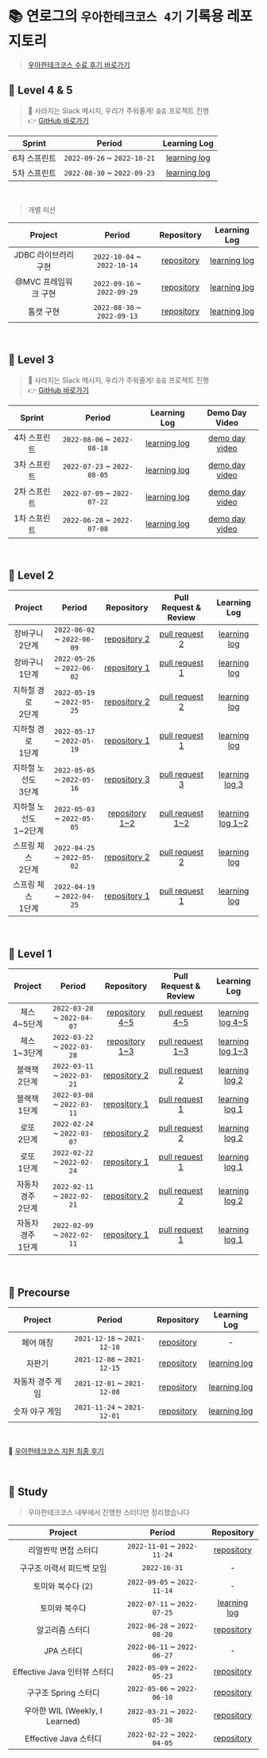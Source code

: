 # 📚 연로그의 `우아한테크코스 4기` 기록용 레포지토리

> [우아한테크코스 수료 후기 바로가기](https://yeonyeon.tistory.com/290)

## 📘 Level 4 & 5

> 🐹 사라지는 Slack 메시지, 우리가 주워줄게! `줍줍` 프로젝트 진행  
> 👉 [GitHub 바로가기](https://github.com/woowacourse-teams/2022-pickpick)

| Sprint | Period | Learning Log |
|:-----:|:-----:|:---:|
|6차 스프린트|`2022-09-26` ~ `2022-10-21`|[learning log](https://yeonyeon.tistory.com/282)|
|5차 스프린트|`2022-08-30` ~ `2022-09-23`|[learning log](https://yeonyeon.tistory.com/274)|

<br/>

> 개별 미션

| Project | Period | Repository | Learning Log |
|:-----:|:-----:|:---:|:---:|
|JDBC 라이브러리 구현|`2022-10-04` ~ `2022-10-14`|[repository](https://github.com/yeon-06/jwp-dashboard-jdbc)|[learning log](https://yeonyeon.tistory.com/287)|
|@MVC 프레임워크 구현|`2022-09-16` ~ `2022-09-29`|[repository](https://github.com/yeon-06/jwp-dashboard-mvc)|[learning log](https://yeonyeon.tistory.com/277)|
|톰캣 구현|`2022-08-30` ~ `2022-09-13`|[repository](https://github.com/yeon-06/jwp-dashboard-http)|[learning log](https://yeonyeon.tistory.com/276)|

<br/>

## 📗 Level 3

> 🐹 사라지는 Slack 메시지, 우리가 주워줄게! `줍줍` 프로젝트 진행  
> 👉 [GitHub 바로가기](https://github.com/woowacourse-teams/2022-pickpick)

| Sprint | Period | Learning Log | Demo Day Video |
|:-----:|:-----:|:---:|:---:|
|4차 스프린트|`2022-08-06` ~ `2022-08-18`|[learning log](https://yeonyeon.tistory.com/260)|[demo day video](https://youtu.be/VmXdJLkfBVE)|
|3차 스프린트|`2022-07-23` ~ `2022-08-05`|[learning log](https://yeonyeon.tistory.com/256)|[demo day video](https://youtu.be/LQOhHfKPuC0)|
|2차 스프린트|`2022-07-09` ~ `2022-07-22`|[learning log](https://yeonyeon.tistory.com/252)|[demo day video](https://youtu.be/H6rm16DesPo)|
|1차 스프린트|`2022-06-28` ~ `2022-07-08`|[learning log](https://yeonyeon.tistory.com/248)|[demo day video](https://youtu.be/6rfkFdJCxDw)|

<br/>

## 📒 Level 2

| Project | Period | Repository | Pull Request & Review | Learning Log |
|:-----:|:-----:|:---:|:---:|:---:|
|장바구니 <br> 2단계|`2022-06-02` ~ `2022-06-09`|[repository 2](https://github.com/yeon-06/jwp-shopping-cart/tree/step2)|[pull request 2](https://github.com/woowacourse/jwp-shopping-cart/pull/95)|[learning log](https://yeonyeon.tistory.com/237)|
|장바구니 <br> 1단계|`2022-05-26` ~ `2022-06-02`|[repository 1](https://github.com/yeon-06/jwp-shopping-cart/tree/step1)|[pull request 1](https://github.com/woowacourse/jwp-shopping-cart/pull/31)|[learning log](https://yeonyeon.tistory.com/237)|
|지하철 경로 <br> 2단계|`2022-05-19` ~ `2022-05-25`|[repository 2](https://github.com/yeon-06/atdd-subway-path/tree/step2)|[pull request 2](https://github.com/woowacourse/atdd-subway-path/pull/258)|[learning log](https://yeonyeon.tistory.com/231)|
|지하철 경로 <br> 1단계|`2022-05-17` ~ `2022-05-19`|[repository 1](https://github.com/yeon-06/atdd-subway-path/tree/step1)|[pull request 1](https://github.com/woowacourse/atdd-subway-path/pull/176)|[learning log](https://yeonyeon.tistory.com/231)|
|지하철 노선도 <br> 3단계|`2022-05-05` ~ `2022-05-16`|[repository 3](https://github.com/yeon-06/atdd-subway-map/tree/step2)|[pull request 3](https://github.com/woowacourse/atdd-subway-map/pull/274)|[learning log 3](https://yeonyeon.tistory.com/225)|
|지하철 노선도 <br> 1~2단계|`2022-05-03` ~ `2022-05-05`|[repository 1~2](https://github.com/yeon-06/atdd-subway-map/tree/step1)|[pull request 1~2](https://github.com/woowacourse/atdd-subway-map/pull/190)|[learning log 1~2](https://yeonyeon.tistory.com/225)|
|스프링 체스 <br> 2단계|`2022-04-25` ~ `2022-05-02`|[repository 2](https://github.com/yeon-06/jwp-chess/tree/step2)|[pull request 2](https://github.com/woowacourse/jwp-chess/pull/422)|[learning log](https://yeonyeon.tistory.com/222)|
|스프링 체스 <br> 1단계|`2022-04-19` ~ `2022-04-25`|[repository 1](https://github.com/yeon-06/jwp-chess/tree/step1)|[pull request 1](https://github.com/woowacourse/jwp-chess/pull/331)|[learning log](https://yeonyeon.tistory.com/222)|

<br>

## 📙 Level 1

| Project | Period | Repository | Pull Request & Review | Learning Log |
|:-----:|:-----:|:---:|:---:|:---:|
|체스 <br> 4~5단계|`2022-03-28` ~ `2022-04-07`|[repository 4~5](https://github.com/yeon-06/java-chess/tree/step2)|[pull request 4~5](https://github.com/woowacourse/java-chess/pull/366)|[learning log 4~5](https://yeonyeon.tistory.com/216)|
|체스 <br> 1~3단계|`2022-03-22` ~ `2022-03-28`|[repository 1~3](https://github.com/yeon-06/java-chess/tree/step1)|[pull request 1~3](https://github.com/woowacourse/java-chess/pull/297)|[learning log 1~3](https://yeonyeon.tistory.com/212)|
|블랙잭 <br> 2단계|`2022-03-11` ~ `2022-03-21`|[repository 2](https://github.com/yeon-06/java-blackjack/tree/step2)|[pull request 2](https://github.com/woowacourse/java-blackjack/pull/321)|[learning log 2](https://yeonyeon.tistory.com/209)|
|블랙잭 <br> 1단계|`2022-03-08` ~ `2022-03-11`|[repository 1](https://github.com/yeon-06/java-blackjack/tree/step1)|[pull request 1](https://github.com/woowacourse/java-blackjack/pull/220)|[learning log 1](https://yeonyeon.tistory.com/207)|
|로또 <br> 2단계|`2022-02-24` ~ `2022-03-07`|[repository 2](https://github.com/yeon-06/java-lotto/tree/step2)|[pull request 2](https://github.com/woowacourse/java-lotto/pull/454)|[learning log 2](https://yeonyeon.tistory.com/201)|
|로또 <br> 1단계|`2022-02-22` ~ `2022-02-24`|[repository 1](https://github.com/yeon-06/java-lotto/tree/step1)|[pull request 1](https://github.com/woowacourse/java-lotto/pull/391)|[learning log 1](https://yeonyeon.tistory.com/197)|
|자동차 경주 <br> 2단계|`2022-02-11` ~ `2022-02-21`|[repository 2](https://github.com/yeon-06/java-racingcar/tree/step3)|[pull request 2](https://github.com/woowacourse/java-racingcar/pull/419)|[learning log 2](https://yeonyeon.tistory.com/193)|
|자동차 경주 <br> 1단계|`2022-02-09` ~ `2022-02-11`|[repository 1](https://github.com/yeon-06/java-racingcar/tree/step2)|[pull request 1](https://github.com/woowacourse/java-racingcar/pull/274)|[learning log 1](https://yeonyeon.tistory.com/189)|

<br>

## 📕 Precourse

| Project | Period | Repository | Learning Log |
|:---:|:---:|:---:|:---:|
|페어 매칭|`2021-12-18` ~ `2021-12-18`|[repository](https://github.com/yeon-06/java-pairmatching-precourse/tree/siyeon)|-|
|자판기|`2021-12-08` ~ `2021-12-15`|[repository](https://github.com/yeon-06/java-vendingmachine-precourse/tree/siyeon)|[learning log](https://yeonyeon.tistory.com/172)|
|자동차 경주 게임|`2021-12-01` ~ `2021-12-08`|[repository](https://github.com/yeon-06/java-racingcar-precourse/tree/siyeon)|[learning log](https://yeonyeon.tistory.com/170)|
|숫자 야구 게임|`2021-11-24` ~ `2021-12-01`|[repository](https://github.com/yeon-06/java-baseball-precourse/tree/siyeon)|[learning log](https://yeonyeon.tistory.com/165)|

<br>

📑 [우아한테크코스 지원 최종 후기](https://yeonyeon.tistory.com/176)

<br/>

## 📔 Study

> 우아한테크코스 내부에서 진행한 스터디만 정리했습니다

| Project | Period | Repository |
|:---:|:---:|:---:|
|리얼찐막 면접 스터디|`2022-11-01` ~ `2022-11-24`|[repository](https://github.com/woowacourse-study/2022-real-jjin-mak)|
|구구조 이력서 피드백 모임|`2022-10-31`|-|
|토미와 북수다 (2)|`2022-09-05` ~ `2022-11-14`|-|
|토미와 북수다|`2022-07-11` ~ `2022-07-25`|[learning log](https://yeonyeon.tistory.com/255)|
|알고리즘 스터디|`2022-06-28` ~ `2022-08-20`|[repository](https://github.com/woowacourse-study/2022-lv3-algorithm-study)|
|JPA 스터디|`2022-06-11` ~ `2022-06-27`|-|
|Effective Java 인터뷰 스터디|`2022-05-09` ~ `2022-05-23`|[repository](https://github.com/woowacourse-study/2022-lv2-effective-java-interview)|
|구구조 Spring 스터디|`2022-05-06` ~ `2022-06-10`|[repository](https://github.com/woowacourse-study/2022-gugu-spring-study)|
|우아한 WIL (Weekly, I Learned)|`2022-03-21` ~ `2022-05-30`|[repository](https://github.com/woowacourse-study/2022-woowahan-wil)|
|Effective Java 스터디|`2022-02-22` ~ `2022-04-05`|[repository](https://github.com/woowacourse-study/2022-effective-java)|
